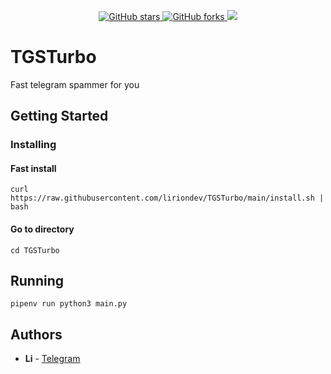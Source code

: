 <p align="center">
    <a href="https://github.com/liriondev/TGSTurbo/stargazers">
		<img alt="GitHub stars" src="https://img.shields.io/github/stars/liriondev/TGSTurbo?style=plastic">
	</a>
	<a href="https://github.com/liriondev/TGSTurbo/network">
		<img alt="GitHub forks" src="https://img.shields.io/github/forks/liriondev/TGSTurbo?style=plastic">
	</a>
    <a href="https://lirion_dev.t.me">
		<img src="https://img.shields.io/badge/telegram-open-blue?style=plastic">
	</a>
</p>

# TGSTurbo

Fast telegram spammer for you

## Getting Started

### Installing

#### Fast install

```
curl https://raw.githubusercontent.com/liriondev/TGSTurbo/main/install.sh | bash
```

#### Go to directory

```
cd TGSTurbo
```

## Running

```
pipenv run python3 main.py
```

## Authors

* **Li** -  [Telegram](https://t.me/liFoxDev)
